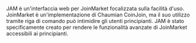 JAM è un'interfaccia web per JoinMarket focalizzata sulla facilità d'uso. JoinMarket è un'implementazione di Chaumian CoinJoin, ma il suo utilizzo tramite riga di comando può intimidire gli utenti principianti. JAM è stato specificamente creato per rendere le funzionalità avanzate di JoinMarket accessibili ai principianti.
